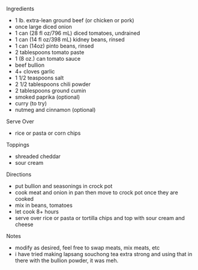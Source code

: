 Ingredients
* 1 lb. extra-lean ground beef (or chicken or pork)
* once large diced onion
* 1 can (28 fl oz/796 mL) diced tomatoes, undrained
* 1 can (14 fl oz/398 mL) kidney beans, rinsed
* 1 can (14oz) pinto beans, rinsed
* 2 tablespoons tomato paste
* 1 (8 oz.) can tomato sauce
* beef bullion
* 4+ cloves garlic
* 1 1/2 teaspoons salt
* 2 1/2 tablespoons chili powder
* 2 tablespoons ground cumin
* smoked paprika (optional)
* curry (to try)
* nutmeg and cinnamon (optional)

Serve Over
* rice or pasta or corn chips

Toppings
* shreaded cheddar
* sour cream

Directions
* put bullion and seasonings in crock pot
* cook meat and onion in pan then move to crock pot once they are cooked
* mix in beans, tomatoes
* let cook 8+ hours
* serve over rice or pasta or tortilla chips and top with sour cream and cheese

Notes
* modify as desired, feel free to swap meats, mix meats, etc
* i have tried making lapsang souchong tea extra strong and using that in there with the bullion powder, it was meh.
